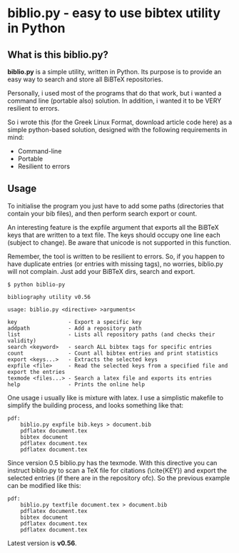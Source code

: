 biblio.py - easy to use bibtex utility in Python
================================================

What is this biblio.py?
-----------------------

**biblio.py** is a simple utility, written in Python. Its purpose is to provide an easy way to search and store all BiBTeX repositories. 

Personally, i used most of the programs that do that work, but i wanted a command line (portable also) solution. In addition, i wanted it to be VERY resilient to errors. 

So i wrote this (for the Greek Linux Format, download article code here) as a simple python-based solution, designed with the following requirements in mind:

* Command-line
* Portable
* Resilient to errors

Usage
-----
To initialise the program you just have to add some paths (directories that contain your bib files), and then perform search export or count. 

An interesting feature is the expfile argument that exports all the BiBTeX keys that are written to a text file. The keys should occupy one line each (subject to change). Be aware that unicode is not supported in this function. 

Remember, the tool is written to be resilient to errors. So, if you happen to have duplicate entries (or entries with missing tags), no worries, biblio.py will not complain. Just add your BiBTeX dirs, search and export.

    $ python biblio-py

    bibliography utility v0.56

    usage: biblio.py <directive> >arguments<

    key                - Export a specific key
    addpath            - Add a repository path
    list               - Lists all repository paths (and checks their validity)
    search <keyword>   - search ALL bibtex tags for specific entries
    count              - Count all bibtex entries and print statistics
    export <keys...>   - Extracts the selected keys
    expfile <file>     - Read the selected keys from a specified file and export the entries
    texmode <files...> - Search a latex file and exports its entries
    help               - Prints the online help

One usage i usually like is mixture with latex. I use a simplistic makefile to simplify the building process, and looks something like that:

    pdf:
	    biblio.py expfile bib.keys > document.bib
	    pdflatex document.tex
	    bibtex document
	    pdflatex document.tex
	    pdflatex document.tex

Since version 0.5 biblio.py has the texmode. With this directive you can instruct biblio.py to scan a TeX file for citations (\cite{KEY}) and export the selected entries (if there are in the repository ofc). So the previous example can be modified like this:

    pdf:
	    biblio.py textfile document.tex > document.bib
    	pdflatex document.tex
	    bibtex document
	    pdflatex document.tex
	    pdflatex document.tex

Latest version is **v0.56**.

